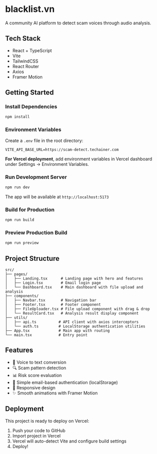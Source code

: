 # blacklist.vn

A community AI platform to detect scam voices through audio analysis.

## Tech Stack

- React + TypeScript
- Vite
- TailwindCSS
- React Router
- Axios
- Framer Motion

## Getting Started

### Install Dependencies

```bash
npm install
```

### Environment Variables

Create a `.env` file in the root directory:

```env
VITE_API_BASE_URL=https://scam-detect.techainer.com
```

**For Vercel deployment**, add environment variables in Vercel dashboard under Settings → Environment Variables.

### Run Development Server

```bash
npm run dev
```

The app will be available at `http://localhost:5173`

### Build for Production

```bash
npm run build
```

### Preview Production Build

```bash
npm run preview
```

## Project Structure

```
src/
├── pages/
│   ├── Landing.tsx      # Landing page with hero and features
│   ├── Login.tsx        # Email login page
│   └── Dashboard.tsx    # Main dashboard with file upload and analysis
├── components/
│   ├── Navbar.tsx       # Navigation bar
│   ├── Footer.tsx       # Footer component
│   ├── FileUploader.tsx # File upload component with drag & drop
│   └── ResultCard.tsx   # Analysis result display component
├── utils/
│   ├── api.ts          # API client with axios interceptors
│   └── auth.ts         # LocalStorage authentication utilities
├── App.tsx             # Main app with routing
└── main.tsx            # Entry point
```

## Features

- 🎤 Voice to text conversion
- 🔍 Scam pattern detection
- 📊 Risk score evaluation
- 🔐 Simple email-based authentication (localStorage)
- 📱 Responsive design
- ✨ Smooth animations with Framer Motion

## Deployment

This project is ready to deploy on Vercel:

1. Push your code to GitHub
2. Import project in Vercel
3. Vercel will auto-detect Vite and configure build settings
4. Deploy!

